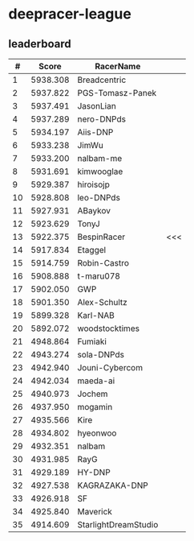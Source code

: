 # deepracer-league

## leaderboard

<!-- leaderboard -->
| # | Score | RacerName |   |
| - | ----- | --------- | - |
| 1 | 5938.308 | Breadcentric | |
| 2 | 5937.822 | PGS-Tomasz-Panek | |
| 3 | 5937.491 | JasonLian | |
| 4 | 5937.289 | nero-DNPds | |
| 5 | 5934.197 | Aiis-DNP | |
| 6 | 5933.238 | JimWu | |
| 7 | 5933.200 | nalbam-me | |
| 8 | 5931.691 | kimwooglae | |
| 9 | 5929.387 | hiroisojp | |
| 10 | 5928.808 | leo-DNPds | |
| 11 | 5927.931 | ABaykov | |
| 12 | 5923.629 | TonyJ | |
| 13 | 5922.375 | BespinRacer | <<< |
| 14 | 5917.834 | Etaggel | |
| 15 | 5914.759 | Robin-Castro | |
| 16 | 5908.888 | t-maru078 | |
| 17 | 5902.050 | GWP | |
| 18 | 5901.350 | Alex-Schultz | |
| 19 | 5899.328 | Karl-NAB | |
| 20 | 5892.072 | woodstocktimes | |
| 21 | 4948.864 | Fumiaki | |
| 22 | 4943.274 | sola-DNPds | |
| 23 | 4942.940 | Jouni-Cybercom | |
| 24 | 4942.034 | maeda-ai | |
| 25 | 4940.973 | Jochem | |
| 26 | 4937.950 | mogamin | |
| 27 | 4935.566 | Kire | |
| 28 | 4934.802 | hyeonwoo | |
| 29 | 4932.351 | nalbam | |
| 30 | 4931.985 | RayG | |
| 31 | 4929.189 | HY-DNP | |
| 32 | 4927.538 | KAGRAZAKA-DNP | |
| 33 | 4926.918 | SF | |
| 34 | 4925.840 | Maverick | |
| 35 | 4914.609 | StarlightDreamStudio | |
